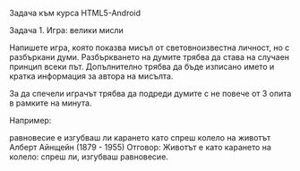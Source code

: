 Задача към курса HTML5-Android

Задача 1. Игра: велики мисли

Напишете игра, която показва мисъл от световноизвестна личност, но с разбъркани думи. Разбъркването на думите трябва да става на случаен принцип всеки път. Допълнително трябва да бъде изписано името и кратка информация за автора на мисълта.

За да спечели играчът трябва да подреди думите с не повече от 3 опита в рамките на минута.

Например:

равновесие е изгубваш ли карането като спреш колело на животът
Алберт Айнщейн (1879 - 1955)
Отговор: Животът е като карането на колело: спреш ли, изгубваш равновесие.
